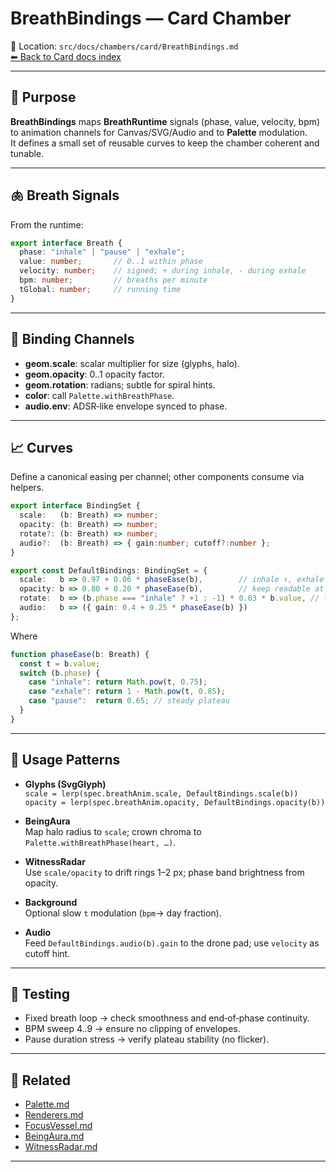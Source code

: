 # BreathBindings — Card Chamber

📍 Location: `src/docs/chambers/card/BreathBindings.md`  
[⬅ Back to Card docs index](./README.md)

---

## 🎯 Purpose

**BreathBindings** maps **BreathRuntime** signals (phase, value, velocity, bpm) to animation channels for Canvas/SVG/Audio and to **Palette** modulation.  
It defines a small set of reusable curves to keep the chamber coherent and tunable.

---

## 🫁 Breath Signals

From the runtime:
```ts
export interface Breath {
  phase: "inhale" | "pause" | "exhale";
  value: number;       // 0..1 within phase
  velocity: number;    // signed; + during inhale, - during exhale
  bpm: number;         // breaths per minute
  tGlobal: number;     // running time
}
```

---

## 🔧 Binding Channels

- **geom.scale**: scalar multiplier for size (glyphs, halo).  
- **geom.opacity**: 0..1 opacity factor.  
- **geom.rotation**: radians; subtle for spiral hints.  
- **color**: call `Palette.withBreathPhase`.  
- **audio.env**: ADSR‑like envelope synced to phase.

---

## 📈 Curves

Define a canonical easing per channel; other components consume via helpers.

```ts
export interface BindingSet {
  scale:   (b: Breath) => number;
  opacity: (b: Breath) => number;
  rotate?: (b: Breath) => number;
  audio?:  (b: Breath) => { gain:number; cutoff?:number };
}

export const DefaultBindings: BindingSet = {
  scale:   b => 0.97 + 0.06 * phaseEase(b),        // inhale ↑, exhale ↓
  opacity: b => 0.80 + 0.20 * phaseEase(b),        // keep readable at rest
  rotate:  b => (b.phase === "inhale" ? +1 : -1) * 0.03 * b.value, // tiny drift
  audio:   b => ({ gain: 0.4 + 0.25 * phaseEase(b) })
};
```

Where
```ts
function phaseEase(b: Breath) {
  const t = b.value;
  switch (b.phase) {
    case "inhale": return Math.pow(t, 0.75);
    case "exhale": return 1 - Math.pow(t, 0.85);
    case "pause":  return 0.65; // steady plateau
  }
}
```

---

## 🔗 Usage Patterns

- **Glyphs (SvgGlyph)**  
  `scale = lerp(spec.breathAnim.scale, DefaultBindings.scale(b))`  
  `opacity = lerp(spec.breathAnim.opacity, DefaultBindings.opacity(b))`

- **BeingAura**  
  Map halo radius to `scale`; crown chroma to `Palette.withBreathPhase(heart, …)`.

- **WitnessRadar**  
  Use `scale/opacity` to drift rings 1–2 px; phase band brightness from opacity.

- **Background**  
  Optional slow `t` modulation (`bpm`→ day fraction).

- **Audio**  
  Feed `DefaultBindings.audio(b).gain` to the drone pad; use `velocity` as cutoff hint.

---

## 🧪 Testing

- Fixed breath loop → check smoothness and end‑of‑phase continuity.  
- BPM sweep 4..9 → ensure no clipping of envelopes.  
- Pause duration stress → verify plateau stability (no flicker).

---

## 🔗 Related

- [Palette.md](./Palette.md)  
- [Renderers.md](./Renderers.md)  
- [FocusVessel.md](./FocusVessel.md)  
- [BeingAura.md](./BeingAura.md)  
- [WitnessRadar.md](./WitnessRadar.md)

---
